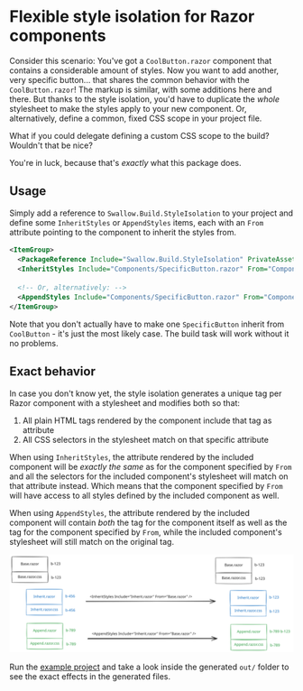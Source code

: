 # Flexible style isolation for Razor components

Consider this scenario: You've got a `CoolButton.razor` component that contains
a considerable amount of styles. Now you want to add another, very specific
button... that shares the common behavior with the `CoolButton.razor`! The
markup is similar, with some additions here and there. But thanks to the
style isolation, you'd have to duplicate the *whole* stylesheet to make the
styles apply to your new component. Or, alternatively, define a common, fixed
CSS scope in your project file.

What if you could delegate defining a custom CSS scope to the build? Wouldn't
that be nice?

You're in luck, because that's *exactly* what this package does.

## Usage

Simply add a reference to `Swallow.Build.StyleIsolation` to your project and
define some `InheritStyles` or `AppendStyles` items, each with an `From`
attribute pointing to the component to inherit the styles from.

```xml
<ItemGroup>
  <PackageReference Include="Swallow.Build.StyleIsolation" PrivateAssets="all" ExcludeAssets="Runtime" />
  <InheritStyles Include="Components/SpecificButton.razor" From="Components/CoolButton.razor" />

  <!-- Or, alternatively: -->
  <AppendStyles Include="Components/SpecificButton.razor" From="Components/CoolButton.razor" />
</ItemGroup>
```

Note that you don't actually have to make one `SpecificButton` inherit from
`CoolButton` - it's just the most likely case. The build task will work without
it no problems.

## Exact behavior

In case you don't know yet, the style isolation generates a unique tag per
Razor component with a stylesheet and modifies both so that:

1. All plain HTML tags rendered by the component include that tag as attribute
2. All CSS selectors in the stylesheet match on that specific attribute

When using `InheritStyles`, the attribute rendered by the included component
will be *exactly the same* as for the component specified by `From` and all
the selectors for the included component's stylesheet will match on that
attribute instead. Which means that the component specified by `From` will have
access to all styles defined by the included component as well.

When using `AppendStyles`, the attribute rendered by the included component will
contain *both* the tag for the component itself as well as the tag for the
component specified by `From`, while the included component's stylesheet will
still match on the original tag.

![Visualization of this process](./doc/example.svg)

Run the [example project](./test/Swallow.Build.StyleIsolation.ExampleProject/Swallow.Build.StyleIsolation.ExampleProject.csproj)
and take a look inside the generated `out/` folder to see the exact effects in
the generated files.
